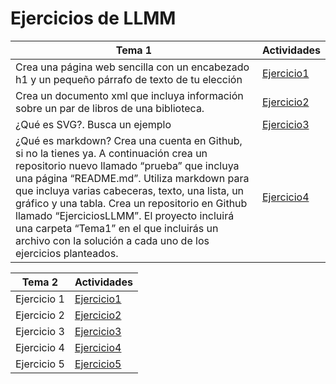 # Ejercicios de LLMM

Tema 1 | Actividades
---------------------------------- | -----------------------------------
Crea una página web sencilla con un encabezado h1 y un pequeño párrafo de texto de tu elección | [Ejercicio1](tema1/ej1.html)
Crea un documento xml que incluya información sobre un par de libros de una biblioteca. | [Ejercicio2](tema1/ej2.xml)
¿Qué es SVG?. Busca un ejemplo | [Ejercicio3](tema1/ej3.html)
¿Qué es markdown? Crea una cuenta en Github, si no la tienes ya. A continuación crea un repositorio nuevo llamado “prueba” que incluya una página “README.md”. Utiliza markdown para que incluya varias cabeceras, texto, una lista, un gráfico y una tabla.  Crea un repositorio en Github llamado “EjerciciosLLMM”. El proyecto incluirá una carpeta “Tema1” en el que incluirás un archivo con la solución a cada uno de los ejercicios planteados. | [Ejercicio4](tema1/ej4/README.md)


Tema 2 | Actividades
---------------------------------- | -----------------------------------
Ejercicio 1 | [Ejercicio1](tema2/ej1.html)
Ejercicio 2 | [Ejercicio2](tema2/ej2.html)
Ejercicio 3 | [Ejercicio3](tema2/ej3.html)
Ejercicio 4 | [Ejercicio4](tema2/ej4.html)
Ejercicio 5 | [Ejercicio5](tema2/ej5)
